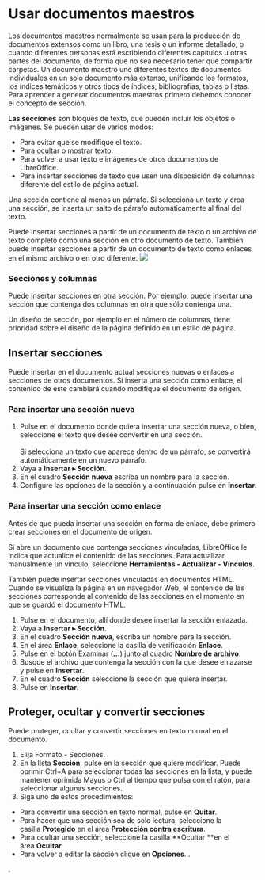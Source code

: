 
# Usar documentos maestros

Los documentos maestros normalmente se usan para la producción de documentos extensos como un libro, una tesis o un informe detallado; o cuando diferentes personas está escribiendo diferentes capítulos u otras partes del documento, de forma que no sea necesario tener que compartir carpetas. Un documento maestro une diferentes textos de documentos individuales en un solo documento más extenso, unificando los formatos, los índices temáticos y otros tipos de índices, bibliografías, tablas o listas. Para aprender a generar documentos maestros primero debemos conocer el concepto de sección.

**Las secciones** son bloques de texto, que pueden incluir los objetos o imágenes. Se pueden usar de varios modos:

- Para evitar que se modifique el texto.
- Para ocultar o mostrar texto.
- Para volver a usar texto e imágenes de otros documentos de LibreOffice.
- Para insertar secciones de texto que usen una disposición de columnas diferente del estilo de página actual.

Una sección contiene al menos un párrafo. Si selecciona un texto y crea una sección, se inserta un salto de párrafo automáticamente al final del texto.

Puede insertar secciones a partir de un documento de texto o un archivo de texto completo como una sección en otro documento de texto. También puede insertar secciones a partir de un documento de texto como enlaces en el mismo archivo o en otro diferente.
![](https://help.libreoffice.org/images/c/cc/Note.png)
### Secciones y columnas

Puede insertar secciones en otra sección. Por ejemplo, puede insertar una sección que contenga dos columnas en otra que sólo contenga una.

Un diseño de sección, por ejemplo en el número de columnas, tiene prioridad sobre el diseño de la página definido en un estilo de página.

## Insertar secciones

Puede insertar en el documento actual secciones nuevas o enlaces a secciones de otros documentos. Si inserta una sección como enlace, el contenido de este cambiará cuando modifique el documento de origen.

### Para insertar una sección nueva

1. Pulse en el documento donde quiera insertar una sección nueva, o bien, seleccione el texto que desee convertir en una sección.<br /><br />Si selecciona un texto que aparece dentro de un párrafo, se convertirá automáticamente en un nuevo párrafo.
1. Vaya a **Insertar ▸ Sección**.
1. En el cuadro **Sección nueva** escriba un nombre para la sección.
1. Configure las opciones de la sección y a continuación pulse en **Insertar**.

### Para insertar una sección como enlace

Antes de que pueda insertar una sección en forma de enlace, debe primero crear secciones en el documento de origen.

Si abre un documento que contenga secciones vinculadas, LibreOffice le indica que actualice el contenido de las secciones. Para actualizar manualmente un vínculo, seleccione **Herramientas - Actualizar - Vínculos**.

También puede insertar secciones vinculadas en documentos HTML. Cuando se visualiza la página en un navegador Web, el contenido de las secciones corresponde al contenido de las secciones en el momento en que se guardó el documento HTML.

1. Pulse en el documento, allí donde desee insertar la sección enlazada.
1. Vaya a **Insertar ▸ Sección**.
1. En el cuadro **Sección nueva**, escriba un nombre para la sección.
1. En el área **Enlace**, seleccione la casilla de verificación **Enlace**.
1. Pulse en el botón Examinar (**…**) junto al cuadro **Nombre de archivo**.
1. Busque el archivo que contenga la sección con la que desee enlazarse y pulse en **Insertar**.
1. En el cuadro **Sección** seleccione la sección que quiera insertar.
1. Pulse en **Insertar**.

## Proteger, ocultar y convertir secciones

Puede proteger, ocultar y convertir secciones en texto normal en el documento.

1. Elija Formato - Secciones.
1. En la lista **Sección**, pulse en la sección que quiere modificar. Puede oprimir Ctrl+A para seleccionar todas las secciones en la lista, y puede mantener oprimida Mayús o Ctrl al tiempo que pulsa con el ratón, para seleccionar algunas secciones.
1. Siga uno de estos procedimientos:

- Para convertir una sección en texto normal, pulse en **Quitar**.
- Para hacer que una sección sea de solo lectura, seleccione la casilla **Protegido** en el área **Protección contra escritura**.
- Para ocultar una sección, seleccione la casilla **Ocultar **en el área **Ocultar**.
- Para volver a editar la sección clique en **Opciones**...

.




